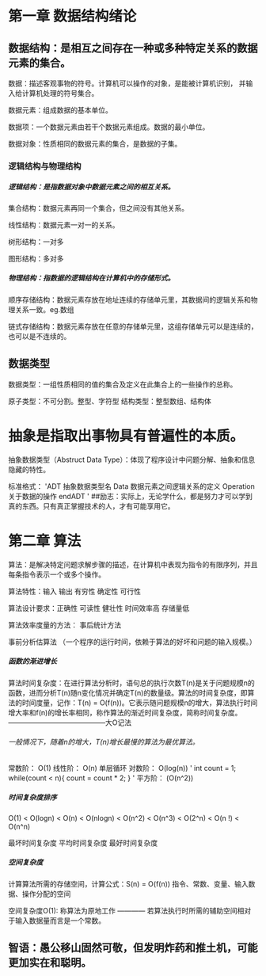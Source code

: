 # 第一章 数据结构绪论
## 数据结构：是相互之间存在一种或多种特定关系的数据元素的集合。
数据：描述客观事物的符号。计算机可以操作的对象，是能被计算机识别，     并输入给计算机处理的符号集合。

数据元素：组成数据的基本单位。

数据项：一个数据元素由若干个数据元素组成。数据的最小单位。

数据对象：性质相同的数据元素的集合，是数据的子集。

### 逻辑结构与物理结构
#####  逻辑结构：是指数据对象中数据元素之间的相互关系。

集合结构：数据元素再同一个集合，但之间没有其他关系。

线性结构：数据元素一对一的关系。

树形结构：一对多

图形结构：多对多

##### 物理结构：指数据的逻辑结构在计算机中的存储形式。
顺序存储结构：数据元素存放在地址连续的存储单元里，其数据间的逻辑关系和物理关系一致。eg.数组

链式存储结构：数据元素存放在任意的存储单元里，这组存储单元可以是连续的，也可以是不连续的。



## 数据类型
数据类型：一组性质相同的值的集合及定义在此集合上的一些操作的总称。

原子类型：不可分割。整型、字符型
结构类型：整型数组、结构体

# 抽象是指取出事物具有普遍性的本质。

抽象数据类型（Abstruct Data Type）：体现了程序设计中问题分解、抽象和信息隐藏的特性。

标准格式：
		'ADT 抽象数据类型名
		Data 
			数据元素之间逻辑关系的定义
		Operation
			关于数据的操作
		endADT
		'
##励志：实际上，无论学什么，都是努力才可以学到真的东西。只有真正掌握技术的人，才有可能享用它。




# 第二章 算法
算法：是解决特定问题求解步骤的描述，在计算机中表现为指令的有限序列，并且每条指令表示一个或多个操作。

算法特性：输入 输出 有穷性 确定性 可行性 

算法设计要求：正确性 可读性 健壮性 时间效率高 存储量低

算法效率度量的方法：
事后统计方法 

事前分析估算法
（一个程序的运行时间，依赖于算法的好坏和问题的输入规模。）

##### 函数的渐进增长
算法时间复杂度：在进行算法分析时，语句总的执行次数T(n)是关于问题规模n的函数，进而分析T(n)随n变化情况并确定T(n)的数量级。算法的时间复杂度，即算法的时间度量，记作：T(n) = O(f(n))。它表示随问题规模n的增大，算法执行时间增大率和f(n)的增长率相同，称作算法的渐近时间复杂度，简称时间复杂度。 ——————————————大O记法
 
###### 一般情况下，随着n的增大，T(n)增长最慢的算法为最优算法。

常数阶： O(1)
线性阶： O(n) 单层循环
对数阶： O(log(n))
	'
	int count = 1;
	while(count < n){
		count = count * 2;
    }
	'
平方阶： (O(n^2))

##### 时间复杂度排序
 O(1) < O(logn) < O(n) < O(nlogn) < O(n^2) < O(n^3) < O(2^n) < O(n
!) < O(n^n)

最坏时间复杂度
平均时间复杂度
最好时间复杂度

##### 空间复杂度
计算算法所需的存储空间，计算公式：S(n) = O(f(n)) 指令、常数、变量、输入数据、操作分配的空间

空间复杂度O(1): 称算法为原地工作 ———— 若算法执行时所需的辅助空间相对于输入数据量而言是一个常数。

## 智语：愚公移山固然可敬，但发明炸药和推土机，可能更加实在和聪明。




